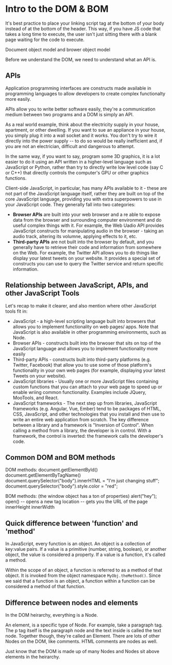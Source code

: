 # Intro to the DOM & BOM #
It's best practice to place your linking script tag at the bottom of your body instead of at the bottom of the header.
This way, if you have JS code that takes a long time to execute, the user isn't just sitting there with a blank page waiting for the code to execute.

Document object model and brower object model

Before we understand the DOM, we need to understand what an API is.

## APIs ##
Application programming interfaces are constructs made available in programming languages to allow developers to create complex functionalty more easily.

APIs allow you to write better software easily, they're a communication medium between two programs and a DOM is simply an API.

As a real world example, think about the electricity supply in your house, apartment, or other dwelling. If you want to sue an appliance in your house, you simply plug it into a wall socket and it works. You don't try to wire it directly into the power supply -- to do so would be really inefficient and, if you are not an electrician, difficult and dangerous to attempt.

In the same way, if you want to say, program some 3D graphics, it is a lot easier to do it using an API written in a higher-level language such as JavaScript or Python, rather than try to directly write low level code (say C or C++) that directly controls the computer's GPU or other graphics functions.

Client-side JavaScript, in particular, has many APIs available to it - these are not part of the JavaScript language itself, rather they are built on top of the core JavaScript language, providing you with extra superpowers to use in your JavaScript code. They generally fall into two categories:

  * **Browser APIs** are built into your web browser and a re able to expose data from the browser and surrounding computer environment and do useful complex things with it. For example, the Web Uadio API provides JavaScript constructs for manipulating audio in the browser - taking an audio track, altering its volumne, applying effects to it, etc.
  * **Third-party APIs** are not built into the browser by default, and you generally have to retrieve their code and information from somewhere on the Web. For example, the Twitter API allows you to do things like display your latest tweets on your website. It provides a special set of constructs you can use to query the Twitter service and return specific information.

## Relationship between JavaScript, APIs, and other JavaScript Tools ##
Let's recap to make it clearer, and also mention where other JavaScript tools fit in:
  * JavaScript - a high-level scripting language built into browsers that allows you to implement functionality on web pages/ apps. Note that JavaScript is also available in other programming environments, such as Node.
  * Browser APIs - constructs built into the brwoser that sits on top of the JavaScript language and allows you to implement functionality more easily
  * Third-party APIs - constructs built into third-party platforms (e.g. Twitter, Facebook) that allow you to use some of those platform's functionality in your own web pages (for example, displaying your latest Tweets on your website).
  * JavaScript libraries - Usually one or more JavaScript files containing custom functions that you can attach to your web page to speed up or enable wriing common functionality. Examples include JQuery, MooTools, and React.
  * JavaScript frameworks - The next step up from libraries, JavaScript frameworks (e.g. Angular, Vue, Ember) tend to be packages of HTML, CSS, JavaScript, and other technologies that you install and then use to write an entire web application from scratch. The key difference between a library and a framework is "Inversion of Control". When calling a method from a library, the developer is in control. With a framework, the control is inverted: the framework calls the developer's code.

## Common DOM and BOM methods ##
DOM methods:
document.getElementById()
document.getElementByTagName()
document.querySelector("body").innerHTML = "I'm just changing stuff";
document.querySelector("body").style.color = "red";

BOM methods: (the window object has a ton of properties)
alert("hey");
open() -- opens a new tag
location -- gets you the URL of the page
innerHeight
innerWidth


## Quick difference between 'function' and 'method' ##
In JavaScript, every function is an object. An object is a collection of key:value pairs. If a value is a primitive (number, string, boolean), or another object, the value is considered a property. If a value is a function, it's called a method.

Within the scope of an object, a function is referred to as a method of that object. It is invoked from the object namespace `MyObj.theMethod()`. Since we said that a function is an object, a function within a function can be considered a method of that function.

## Difference between nodes and elements ##
In the DOM heirarchy, everything is a Node.

An element, is a specific type of Node. For example, take a paragraph tag. The p tag itself is the paragraph node and the text inside is called the text node. Together though, they're called an Element. There are lots of other Nodes on the DOM, like comments. HTML comments are nodes as well.

Just know that the DOM is made up of many Nodes and Nodes sit above elements in the heirarchy.

